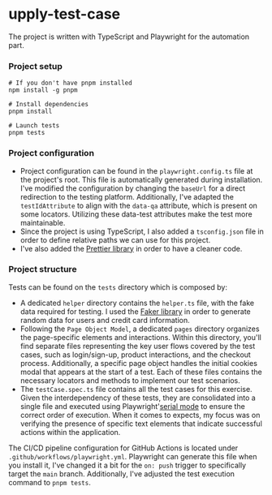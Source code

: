 # upply-test-case

The project is written with TypeScript and Playwright for the automation part.

### Project setup

```
# If you don't have pnpm installed
npm install -g pnpm

# Install dependencies
pnpm install

# Launch tests
pnpm tests
```

### Project configuration

- Project configuration can be found in the `playwright.config.ts` file at the project's root. This file is automatically generated during installation. I've modified the configuration by changing the `baseUrl` for a direct redirection to the testing platform. Additionally, I've adapted the `testIdAttribute` to align with the `data-qa` attribute, which is present on some locators. Utilizing these data-test attributes make the test more maintainable.
- Since the project is using TypeScript, I also added a `tsconfig.json` file in order to define relative paths we can use for this project.
- I've also added the [Prettier library](https://prettier.io/) in order to have a cleaner code.

### Project structure

Tests can be found on the `tests` directory which is composed by:

- A dedicated `helper` directory contains the `helper.ts` file, with the fake data required for testing. I used the [Faker library](https://fakerjs.dev/) in order to generate random data for users and credit card information.
- Following the `Page Object Model`, a dedicated `pages` directory organizes the page-specific elements and interactions. Within this directory, you'll find separate files representing the key user flows covered by the test cases, such as login/sign-up, product interactions, and the checkout process. Additionally, a specific page object handles the initial cookies modal that appears at the start of a test. Each of these files contains the necessary locators and methods to implement our test scenarios.
- The `testCase.spec.ts` file contains all the test cases for this exercise. Given the interdependency of these tests, they are consolidated into a single file and executed using Playwright'[serial mode](https://playwright.dev/docs/test-retries#serial-mode) to ensure the correct order of execution. When it comes to expects, my focus was on verifying the presence of specific text elements that indicate successful actions within the application.

The CI/CD pipeline configuration for GitHub Actions is located under `.github/workflows/playwright.yml`. Playwright can generate this file when you install it, I've changed it a bit for the `on: push` trigger to specifically target the `main` branch. Additionally, I've adjusted the test execution command to `pnpm tests`.
